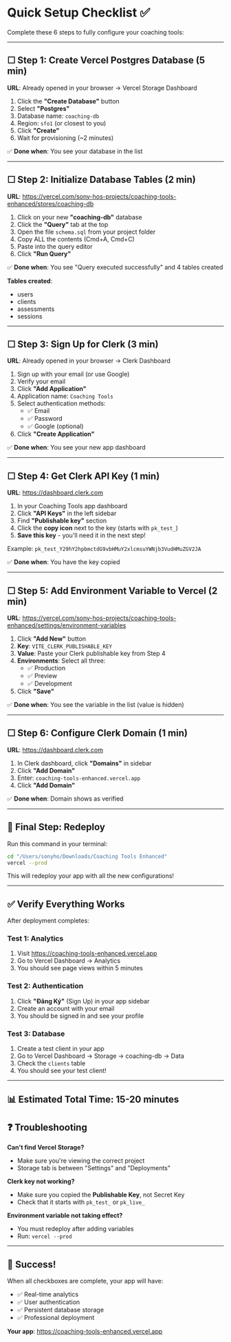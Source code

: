 # Quick Setup Checklist ✅

Complete these 6 steps to fully configure your coaching tools:

---

## ☐ Step 1: Create Vercel Postgres Database (5 min)

**URL**: Already opened in your browser → Vercel Storage Dashboard

1. Click the **"Create Database"** button
2. Select **"Postgres"**
3. Database name: `coaching-db`
4. Region: `sfo1` (or closest to you)
5. Click **"Create"**
6. Wait for provisioning (~2 minutes)

✅ **Done when**: You see your database in the list

---

## ☐ Step 2: Initialize Database Tables (2 min)

**URL**: https://vercel.com/sony-hos-projects/coaching-tools-enhanced/stores/coaching-db

1. Click on your new **"coaching-db"** database
2. Click the **"Query"** tab at the top
3. Open the file `schema.sql` from your project folder
4. Copy ALL the contents (Cmd+A, Cmd+C)
5. Paste into the query editor
6. Click **"Run Query"**

✅ **Done when**: You see "Query executed successfully" and 4 tables created

**Tables created**:
- users
- clients
- assessments
- sessions

---

## ☐ Step 3: Sign Up for Clerk (3 min)

**URL**: Already opened in your browser → Clerk Dashboard

1. Sign up with your email (or use Google)
2. Verify your email
3. Click **"Add Application"**
4. Application name: `Coaching Tools`
5. Select authentication methods:
   - ✅ Email
   - ✅ Password
   - ✅ Google (optional)
6. Click **"Create Application"**

✅ **Done when**: You see your new app dashboard

---

## ☐ Step 4: Get Clerk API Key (1 min)

**URL**: https://dashboard.clerk.com

1. In your Coaching Tools app dashboard
2. Click **"API Keys"** in the left sidebar
3. Find **"Publishable key"** section
4. Click the **copy icon** next to the key (starts with `pk_test_`)
5. **Save this key** - you'll need it in the next step!

Example: `pk_test_Y29hY2hpbmctdG9vbHMuY2xlcmsuYWNjb3VudHMuZGV2JA`

✅ **Done when**: You have the key copied

---

## ☐ Step 5: Add Environment Variable to Vercel (2 min)

**URL**: https://vercel.com/sony-hos-projects/coaching-tools-enhanced/settings/environment-variables

1. Click **"Add New"** button
2. **Key**: `VITE_CLERK_PUBLISHABLE_KEY`
3. **Value**: Paste your Clerk publishable key from Step 4
4. **Environments**: Select all three:
   - ✅ Production
   - ✅ Preview
   - ✅ Development
5. Click **"Save"**

✅ **Done when**: You see the variable in the list (value is hidden)

---

## ☐ Step 6: Configure Clerk Domain (1 min)

**URL**: https://dashboard.clerk.com

1. In Clerk dashboard, click **"Domains"** in sidebar
2. Click **"Add Domain"**
3. Enter: `coaching-tools-enhanced.vercel.app`
4. Click **"Add Domain"**

✅ **Done when**: Domain shows as verified

---

## 🚀 Final Step: Redeploy

Run this command in your terminal:

```bash
cd "/Users/sonyho/Downloads/Coaching Tools Enhanced"
vercel --prod
```

This will redeploy your app with all the new configurations!

---

## ✅ Verify Everything Works

After deployment completes:

### Test 1: Analytics
1. Visit https://coaching-tools-enhanced.vercel.app
2. Go to Vercel Dashboard → Analytics
3. You should see page views within 5 minutes

### Test 2: Authentication
1. Click **"Đăng Ký"** (Sign Up) in your app sidebar
2. Create an account with your email
3. You should be signed in and see your profile

### Test 3: Database
1. Create a test client in your app
2. Go to Vercel Dashboard → Storage → coaching-db → Data
3. Check the `clients` table
4. You should see your test client!

---

## 📊 Estimated Total Time: 15-20 minutes

## ❓ Troubleshooting

**Can't find Vercel Storage?**
- Make sure you're viewing the correct project
- Storage tab is between "Settings" and "Deployments"

**Clerk key not working?**
- Make sure you copied the **Publishable Key**, not Secret Key
- Check that it starts with `pk_test_` or `pk_live_`

**Environment variable not taking effect?**
- You must redeploy after adding variables
- Run: `vercel --prod`

---

## 🎉 Success!

When all checkboxes are complete, your app will have:
- ✅ Real-time analytics
- ✅ User authentication
- ✅ Persistent database storage
- ✅ Professional deployment

**Your app**: https://coaching-tools-enhanced.vercel.app
